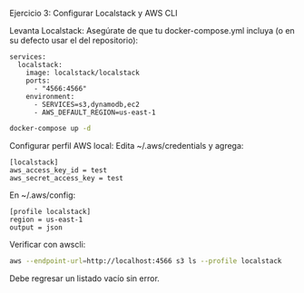 Ejercicio 3: Configurar Localstack y AWS CLI

Levanta Localstack: Asegúrate de que tu docker-compose.yml incluya (o en su defecto usar el del repositorio):

```
services:
  localstack:
    image: localstack/localstack
    ports:
      - "4566:4566"
    environment:
      - SERVICES=s3,dynamodb,ec2
      - AWS_DEFAULT_REGION=us-east-1
```

```bash
docker-compose up -d
```

Configurar perfil AWS local: Edita ~/.aws/credentials y agrega:

```text
[localstack]
aws_access_key_id = test
aws_secret_access_key = test
```

En ~/.aws/config:

```text
[profile localstack]
region = us-east-1
output = json
```

Verificar con awscli:

```bash
aws --endpoint-url=http://localhost:4566 s3 ls --profile localstack
```

Debe regresar un listado vacío sin error.